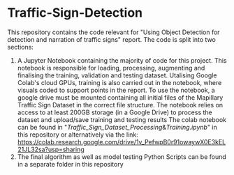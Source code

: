 # Traffic-Sign-Detection
This repository contains the code relevant for "Using Object Detection for detection and narration of traffic signs" report.
The code is split into two sections:
1) A Jupyter Notebook containing the majority of code for this project. This notebook is responsible for loading, processing, augmenting and finalising the training, validation and testing dataset. Utalising Google Colab's cloud GPUs, training is also carried out in the notebook, where visuals coded to support points in the report. To use the notebook, a google drive must be mounted containing all initial files of the Mapillary Traffic Sign Dataset in the correct file structure. The notebook relies on access to at least 200GB storage (in a Google Drive) to process the dataset and upload/save training and testing results 
The colab notebook can be found in "_Traffic_Sign_Dataset_Processing_&_Training.ipynb_" in this repository or alternatively via the link: https://colab.research.google.com/drive/1v_PefwpB0r91owaywX0E3kEL21JL32sa?usp=sharing
2) The final algorithm as well as model testing Python Scripts can be found in a separate folder in this repository
